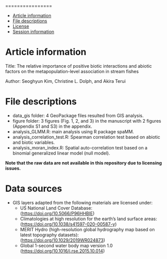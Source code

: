================

-   [Article information](#article-information)
-   [File descriptions](#file-descriptions)
-   [License](#license)
-   [Session information](#session-information)


# Article information
Title: The relative importance of positive biotic interactions and abiotic factors  on the metapopulation-level association in stream fishes

Author: Seoghyun Kim, Christine L. Dolph, and Akira Terui


# File descriptions
- data_gis folder: 4 GeoPackage files resulted from GIS analysis.
- figure folder: 3 figures (Fig. 1, 2, and 3) in the manuscript with 2 figures (Appendix S1 and S3) in the appendix.
- analysis_GLMM.R: main analysis using R package spaMM. 
- analysis_correlation_test.R: Spearman correlation test based on abiotic and biotic variables.
- analysis_moran_index.R: Spatial auto-correlation test based on a binomial generalized linear model (null model).

**Note that the raw data are not available in this repository due to licensing issues.**

# Data sources
-   GIS layers adapted from the following materials are licensed under:
    -   US National Land Cover Database: (https://doi.org/10.5066/P96HHBIE)
    -   Climatologies at high resolution for the earth’s land surface areas: (https://doi.org/10.1038/s41597-020-00587-y)
    -   MERIT Hydro (high-resolution global hydrography map based on latest topography datasets): (https://doi.org/10.1029/2019WR024873)
    -   Global 1-second water body map version 1.0 (https://doi.org/10.1016/j.rse.2015.10.014)